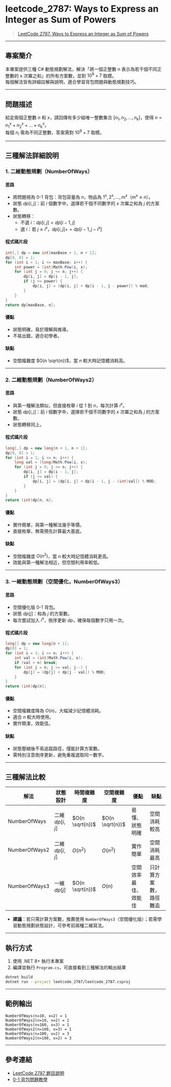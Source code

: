 # leetcode_2787: Ways to Express an Integer as Sum of Powers

> [LeetCode 2787. Ways to Express an Integer as Sum of Powers](https://leetcode.com/problems/ways-to-express-an-integer-as-sum-of-powers/)

---

## 專案簡介

本專案提供三種 C# 動態規劃解法，解決「將一個正整數 n 表示為若干個不同正整數的 x 次冪之和」的所有方案數，並對 $10^9+7$ 取模。  
每個解法皆有詳細註解與說明，適合學習背包問題與動態規劃技巧。

---

## 問題描述

給定兩個正整數 $n$ 和 $x$，請回傳有多少組唯一整數集合 $[n_1, n_2, ..., n_k]$，使得 $n = n_1^x + n_2^x + ... + n_k^x$。  
每個 $n_i$ 需為不同正整數，答案需對 $10^9+7$ 取模。

---

## 三種解法詳細說明

### 1. 二維動態規劃（NumberOfWays）

#### 思路

- 將問題視為 0-1 背包：背包容量為 $n$，物品為 $1^x, 2^x, ..., m^x$（$m^x \leq n$）。
- 狀態 $dp[i, j]$：前 $i$ 個數字中，選擇若干個不同數字的 $x$ 次冪之和為 $j$ 的方案數。
- 狀態轉移：
  - 不選 $i$：$dp[i, j] = dp[i-1, j]$
  - 選 $i$：若 $j \geq i^x$，$dp[i, j] += dp[i-1, j-i^x]$

#### 程式碼片段
```csharp
int[,] dp = new int[maxBase + 1, n + 1];
dp[0, 0] = 1;
for (int i = 1; i <= maxBase; i++) {
    int power = (int)Math.Pow(i, x);
    for (int j = 0; j <= n; j++) {
        dp[i, j] = dp[i - 1, j];
        if (j >= power) {
            dp[i, j] = (dp[i, j] + dp[i - 1, j - power]) % mod;
        }
    }
}
return dp[maxBase, n];
```

#### 優點
- 狀態明確，易於理解與推導。
- 不易出錯，適合初學者。

#### 缺點
- 空間複雜度 $O(n \sqrt{n})$，當 $n$ 較大時記憶體消耗高。

---

### 2. 二維動態規劃（NumberOfWays2）

#### 思路

- 與第一種解法類似，但直接枚舉 $i$ 從 $1$ 到 $n$，每次計算 $i^x$。
- 狀態 $dp[i, j]$：前 $i$ 個數字中，選擇若干個不同數字的 $x$ 次冪之和為 $j$ 的方案數。
- 狀態轉移同上。

#### 程式碼片段
```csharp
long[,] dp = new long[n + 1, n + 1];
dp[0, 0] = 1;
for (int i = 1; i <= n; i++) {
    long val = (long)Math.Pow(i, x);
    for (int j = 0; j <= n; j++) {
        dp[i, j] = dp[i - 1, j];
        if (j >= val) {
            dp[i, j] = (dp[i, j] + dp[i - 1, j - (int)val]) % MOD;
        }
    }
}
return (int)dp[n, n];
```

#### 優點
- 實作簡單，與第一種解法幾乎等價。
- 直接枚舉，無需預先計算最大基底。

#### 缺點
- 空間複雜度 $O(n^2)$，當 $n$ 較大時記憶體消耗更高。
- 效能與第一種解法相近，但空間利用率較低。

---

### 3. 一維動態規劃（空間優化，NumberOfWays3）

#### 思路

- 空間優化版 0-1 背包。
- 狀態 $dp[j]$：和為 $j$ 的方案數。
- 每次嘗試加入 $i^x$，倒序更新 $dp$，確保每個數字只用一次。

#### 程式碼片段
```csharp
long[] dp = new long[n + 1];
dp[0] = 1;
for (int i = 1; i <= n; i++) {
    int val = (int)Math.Pow(i, x);
    if (val > n) break;
    for (int j = n; j >= val; j--) {
        dp[j] = (dp[j] + dp[j - val]) % MOD;
    }
}
return (int)dp[n];
```

#### 優點
- 空間複雜度降為 $O(n)$，大幅減少記憶體消耗。
- 適合 $n$ 較大時使用。
- 實作簡潔，效能佳。

#### 缺點
- 狀態壓縮後不易追蹤路徑，僅能計算方案數。
- 需特別注意倒序更新，避免重複選取同一數字。

---

## 三種解法比較

| 解法           | 狀態設計         | 時間複雜度         | 空間複雜度         | 優點                   | 缺點                   |
|----------------|------------------|--------------------|--------------------|------------------------|------------------------|
| NumberOfWays   | 二維 $dp[i, j]$  | $O(n \sqrt{n})$    | $O(n \sqrt{n})$    | 易懂、狀態明確          | 空間消耗較高           |
| NumberOfWays2  | 二維 $dp[i, j]$  | $O(n^2)$           | $O(n^2)$           | 實作簡單                | 空間消耗最高           |
| NumberOfWays3  | 一維 $dp[j]$     | $O(n \sqrt{n})$    | $O(n)$             | 空間效率最佳、效能佳     | 只計算方案數，路徑難追 |

- **建議**：若只需計算方案數，推薦使用 `NumberOfWays3`（空間優化版）；若需學習動態規劃狀態設計，可參考前兩種二維寫法。

---

## 執行方式

1. 使用 .NET 8+ 執行本專案
2. 編譯並執行 `Program.cs`，可直接看到三種解法的輸出結果

```bash
dotnet build
dotnet run --project leetcode_2787/leetcode_2787.csproj
```

---

## 範例輸出

```
NumberOfWays(n=10, x=2) = 1
NumberOfWays2(n=10, x=2) = 1
NumberOfWays(n=160, x=3) = 1
NumberOfWays2(n=160, x=3) = 1
NumberOfWays(n=100, x=2) = 3
NumberOfWays2(n=100, x=2) = 3
```

---

## 參考連結

- [LeetCode 2787 題目說明](https://leetcode.com/problems/ways-to-express-an-integer-as-sum-of-powers/)
- [0-1 背包問題教學](https://oi-wiki.org/dp/knapsack/)

